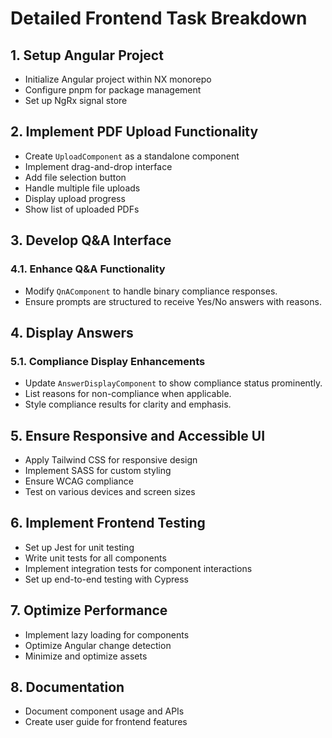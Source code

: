 # Detailed Frontend Task Breakdown

## 1. Setup Angular Project

- Initialize Angular project within NX monorepo
- Configure pnpm for package management
- Set up NgRx signal store

## 2. Implement PDF Upload Functionality

- Create `UploadComponent` as a standalone component
- Implement drag-and-drop interface
- Add file selection button
- Handle multiple file uploads
- Display upload progress
- Show list of uploaded PDFs

## 3. Develop Q&A Interface

### 4.1. Enhance Q&A Functionality
- Modify `QnAComponent` to handle binary compliance responses.
- Ensure prompts are structured to receive Yes/No answers with reasons.

## 4. Display Answers

### 5.1. Compliance Display Enhancements
- Update `AnswerDisplayComponent` to show compliance status prominently.
- List reasons for non-compliance when applicable.
- Style compliance results for clarity and emphasis.

## 5. Ensure Responsive and Accessible UI

- Apply Tailwind CSS for responsive design
- Implement SASS for custom styling
- Ensure WCAG compliance
- Test on various devices and screen sizes

## 6. Implement Frontend Testing

- Set up Jest for unit testing
- Write unit tests for all components
- Implement integration tests for component interactions
- Set up end-to-end testing with Cypress

## 7. Optimize Performance

- Implement lazy loading for components
- Optimize Angular change detection
- Minimize and optimize assets

## 8. Documentation

- Document component usage and APIs
- Create user guide for frontend features
